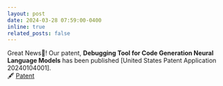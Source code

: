 ```yaml
---
layout: post
date: 2024-03-28 07:59:00-0400
inline: true
related_posts: false
---
```


Great News🎉! Our patent, __Debugging Tool for Code Generation Neural Language Models__ has been published [United States Patent Application 20240104001].  
🖋  [Patent](https://www.freepatentsonline.com/y2024/0104001.html)